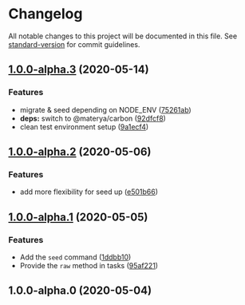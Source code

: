 # Changelog

All notable changes to this project will be documented in this file. See [standard-version](https://github.com/conventional-changelog/standard-version) for commit guidelines.

## [1.0.0-alpha.3](https://github.com/materya/quartz/compare/v1.0.0-alpha.2...v1.0.0-alpha.3) (2020-05-14)


### Features

* migrate & seed depending on  NODE_ENV ([75261ab](https://github.com/materya/quartz/commit/75261ab))
* **deps:** switch to @materya/carbon ([92dfcf8](https://github.com/materya/quartz/commit/92dfcf8))
* clean test environment setup ([9a1ecf4](https://github.com/materya/quartz/commit/9a1ecf4))



## [1.0.0-alpha.2](https://github.com/materya/quartz/compare/v1.0.0-alpha.1...v1.0.0-alpha.2) (2020-05-06)


### Features

* add more flexibility for seed up ([e501b66](https://github.com/materya/quartz/commit/e501b66))



## [1.0.0-alpha.1](https://github.com/materya/quartz/compare/v1.0.0-alpha.0...v1.0.0-alpha.1) (2020-05-05)


### Features

* Add the `seed` command ([1ddbb10](https://github.com/materya/quartz/commit/1ddbb10))
* Provide the `raw` method in tasks ([95af221](https://github.com/materya/quartz/commit/95af221))



## 1.0.0-alpha.0 (2020-05-04)
